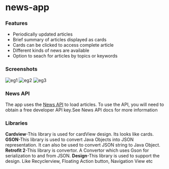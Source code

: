# news-app

### Features
* Periodically updated articles
* Brief summary of articles displayed as cards
* Cards can be clicked to access complete article
* Different kinds of news are available
* Option to seach for articles by topics or keywords

### Screenshots
![eg1](https://user-images.githubusercontent.com/48834329/99441629-275c3e80-293e-11eb-8ad9-685ae94653fe.jpeg)
![eg2](https://user-images.githubusercontent.com/48834329/99441634-288d6b80-293e-11eb-86f3-8092aa8c173d.jpeg)
![eg3](https://user-images.githubusercontent.com/48834329/99441636-29260200-293e-11eb-9a40-fbd97b842824.jpeg)

### News API
The app uses the [News API](https://newsapi.org/) to load articles. To use the API, you will need to obtain a free developer API key.See News API docs for more information

### Libraries
**Cardview**-This library is used for cardView design. Its looks like cards.
**GSON**-This library is used to convert Java Objects into JSON representation. It can also be used to convert JSON string to Java Object.
**Retrofit 2**-This library is convertor. A Convertor which uses Gson for serialization to and from JSON.
**Design**-This library is used to support the design. Like Recyclerview, Floating Action button, Navigation View etc
